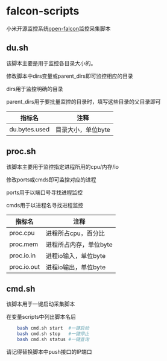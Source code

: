# falcon-scripts

小米开源监控系统[open-falcon](https://github.com/open-falcon/falcon-plus)监控采集脚本

## du.sh

该脚本主要是用于监控各目录大小的。

修改脚本中dirs变量或parent_dirs即可监控相应的目录

dirs用于监控明确的目录

parent_dirs用于要批量监控的目录时，填写这些目录的父目录即可

| 指标名 | 注释 |
|--------|------|
|du.bytes.used|目录大小，单位byte|

## proc.sh

该脚本主要用于监控指定进程所用的cpu/内存/io

修改ports或cmds即可监控对应的进程

ports用于以端口号寻找进程监控

cmds用于以进程名寻找进程监控

| 指标名 | 注释 |
|-------|------|
|proc.cpu|进程所占cpu，百分比|
|proc.mem|进程所占内存，单位byte|
|proc.io.in|进程io输入，单位byte|
|proc.io.out|进程io输出，单位byte|

## cmd.sh

该脚本用于一键启动采集脚本

在变量scripts中列出脚本名后

```bash
    bash cmd.sh start  #一键启动
    bash cmd.sh stop   #一键停止
    bash cmd.sh status #一键查询
```

请记得替换脚本中push接口的IP端口
